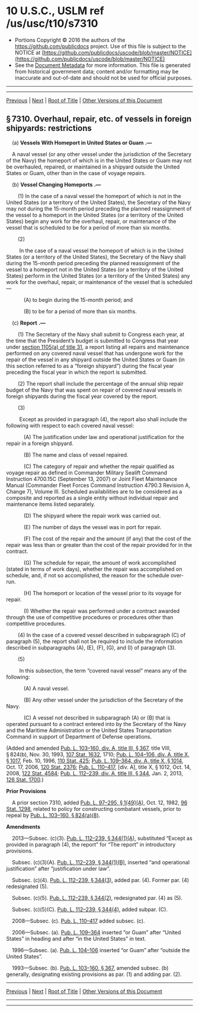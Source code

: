---
---

# 10 U.S.C., USLM ref /us/usc/t10/s7310

* Portions Copyright © 2016 the authors of the https://github.com/publicdocs project.
  Use of this file is subject to the NOTICE at [https://github.com/publicdocs/uscode/blob/master/NOTICE](https://github.com/publicdocs/uscode/blob/master/NOTICE)
* See the [Document Metadata](././../../../../../..//README.md) for more information.
  This file is generated from historical government data; content and/or formatting may be inaccurate and out-of-date and should not be used for official purposes.

----------
----------

[Previous](./../../../../../..//us/usc/t10/stC/ptIV/ch633/m__us_usc_t10_s7309.md) | [Next](./../../../../../..//us/usc/t10/stC/ptIV/ch633/m__us_usc_t10_s7311.md) | [Root of Title](./../../../../../../) | [Other Versions of this Document](https://publicdocs.github.io/go/links?ns=uslm&ref=%2Fus%2Fusc%2Ft10%2Fs7310)

## § 7310. Overhaul, repair, etc. of vessels in foreign shipyards: restrictions

    (a)  __Vessels With Homeport in United States or Guam__  __.—__ 

    A naval vessel (or any other vessel under the jurisdiction of the Secretary of the Navy) the homeport of which is in the United States or Guam may not be overhauled, repaired, or maintained in a shipyard outside the United States or Guam, other than in the case of voyage repairs.

    (b)  __Vessel Changing Homeports__  __.—__ 

        (1) In the case of a naval vessel the homeport of which is not in the United States (or a territory of the United States), the Secretary of the Navy may not during the 15-month period preceding the planned reassignment of the vessel to a homeport in the United States (or a territory of the United States) begin any work for the overhaul, repair, or maintenance of the vessel that is scheduled to be for a period of more than six months.

        (2)

         In the case of a naval vessel the homeport of which is in the United States (or a territory of the United States), the Secretary of the Navy shall during the 15-month period preceding the planned reassignment of the vessel to a homeport not in the United States (or a territory of the United States) perform in the United States (or a territory of the United States) any work for the overhaul, repair, or maintenance of the vessel that is scheduled—

            (A) to begin during the 15-month period; and

            (B) to be for a period of more than six months.

    (c)  __Report__  __.—__ 

        (1) The Secretary of the Navy shall submit to Congress each year, at the time that the President’s budget is submitted to Congress that year under [section 1105(a) of title 31][/us/usc/t31/s1105/a], a report listing all repairs and maintenance performed on any covered naval vessel that has undergone work for the repair of the vessel in any shipyard outside the United States or Guam (in this section referred to as a “foreign shipyard”) during the fiscal year preceding the fiscal year in which the report is submitted.

        (2) The report shall include the percentage of the annual ship repair budget of the Navy that was spent on repair of covered naval vessels in foreign shipyards during the fiscal year covered by the report.

        (3)

         Except as provided in paragraph (4), the report also shall include the following with respect to each covered naval vessel:

            (A) The justification under law and operational justification for the repair in a foreign shipyard.

            (B) The name and class of vessel repaired.

            (C) The category of repair and whether the repair qualified as voyage repair as defined in Commander Military Sealift Command Instruction 4700.15C (September 13, 2007) or Joint Fleet Maintenance Manual (Commander Fleet Forces Command Instruction 4790.3 Revision A, Change 7), Volume III. Scheduled availabilities are to be considered as a composite and reported as a single entity without individual repair and maintenance items listed separately.

            (D) The shipyard where the repair work was carried out.

            (E) The number of days the vessel was in port for repair.

            (F) The cost of the repair and the amount (if any) that the cost of the repair was less than or greater than the cost of the repair provided for in the contract.

            (G) The schedule for repair, the amount of work accomplished (stated in terms of work days), whether the repair was accomplished on schedule, and, if not so accomplished, the reason for the schedule over-run.

            (H) The homeport or location of the vessel prior to its voyage for repair.

            (I) Whether the repair was performed under a contract awarded through the use of competitive procedures or procedures other than competitive procedures.

        (4) In the case of a covered vessel described in subparagraph (C) of paragraph (5), the report shall not be required to include the information described in subparagraphs (A), (E), (F), (G), and (I) of paragraph (3).

        (5)

         In this subsection, the term “covered naval vessel” means any of the following:

            (A) A naval vessel.

            (B) Any other vessel under the jurisdiction of the Secretary of the Navy.

            (C) A vessel not described in subparagraph (A) or (B) that is operated pursuant to a contract entered into by the Secretary of the Navy and the Maritime Administration or the United States Transportation Command in support of Department of Defense operations.

(Added and amended [Pub. L. 103–160, div. A, title III, § 367][/us/pl/103/160/s367], title VIII, § 824(b), Nov. 30, 1993, [107 Stat. 1632][/us/stat/107/1632], 1710; [Pub. L. 104–106, div. A, title X, § 1017][/us/pl/104/106/s1017], Feb. 10, 1996, [110 Stat. 425][/us/stat/110/425]; [Pub. L. 109–364, div. A, title X, § 1014][/us/pl/109/364/s1014], Oct. 17, 2006, [120 Stat. 2376][/us/stat/120/2376]; [Pub. L. 110–417][/us/pl/110/417], \[div. A\], title X, § 1012, Oct. 14, 2008, [122 Stat. 4584][/us/stat/122/4584]; [Pub. L. 112–239, div. A, title III, § 344][/us/pl/112/239/s344], Jan. 2, 2013, [126 Stat. 1700][/us/stat/126/1700].)

 __Prior Provisions__ 

    A prior section 7310, added [Pub. L. 97–295, § 1(49)(A)][/us/pl/97/295/s1/49/A], Oct. 12, 1982, [96 Stat. 1298][/us/stat/96/1298], related to policy for constructing combatant vessels, prior to repeal by [Pub. L. 103–160, § 824(a)(8)][/us/pl/103/160/s824/a/8].

 __Amendments__ 

    2013—Subsec. (c)(3). [Pub. L. 112–239, § 344(1)(A)][/us/pl/112/239/s344/1/A], substituted “Except as provided in paragraph (4), the report” for “The report” in introductory provisions.

    Subsec. (c)(3)(A). [Pub. L. 112–239, § 344(1)(B)][/us/pl/112/239/s344/1/B], inserted “and operational justification” after “justification under law”.

    Subsec. (c)(4). [Pub. L. 112–239, § 344(3)][/us/pl/112/239/s344/3], added par. (4). Former par. (4) redesignated (5).

    Subsec. (c)(5). [Pub. L. 112–239, § 344(2)][/us/pl/112/239/s344/2], redesignated par. (4) as (5).

    Subsec. (c)(5)(C). [Pub. L. 112–239, § 344(4)][/us/pl/112/239/s344/4], added subpar. (C).

    2008—Subsec. (c). [Pub. L. 110–417][/us/pl/110/417] added subsec. (c).

    2006—Subsec. (a). [Pub. L. 109–364][/us/pl/109/364] inserted “or Guam” after “United States” in heading and after “in the United States” in text.

    1996—Subsec. (a). [Pub. L. 104–106][/us/pl/104/106] inserted “or Guam” after “outside the United States”.

    1993—Subsec. (b). [Pub. L. 103–160, § 367][/us/pl/103/160/s367], amended subsec. (b) generally, designating existing provisions as par. (1) and adding par. (2).

----------

[Previous](./../../../../../..//us/usc/t10/stC/ptIV/ch633/m__us_usc_t10_s7309.md) | [Next](./../../../../../..//us/usc/t10/stC/ptIV/ch633/m__us_usc_t10_s7311.md) | [Root of Title](./../../../../../../) | [Other Versions of this Document](https://publicdocs.github.io/go/links?ns=uslm&ref=%2Fus%2Fusc%2Ft10%2Fs7310)

----------
----------

[/us/usc/t31/s1105/a]: https://publicdocs.github.io/go/links?ns=uslm&ref=%2Fus%2Fusc%2Ft31%2Fs1105%2Fa
[/us/pl/103/160/s367]: https://publicdocs.github.io/go/links?ns=uslm&ref=%2Fus%2Fpl%2F103%2F160%2Fs367
[/us/stat/107/1632]: https://publicdocs.github.io/go/links?ns=uslm&ref=%2Fus%2Fstat%2F107%2F1632
[/us/pl/104/106/s1017]: https://publicdocs.github.io/go/links?ns=uslm&ref=%2Fus%2Fpl%2F104%2F106%2Fs1017
[/us/stat/110/425]: https://publicdocs.github.io/go/links?ns=uslm&ref=%2Fus%2Fstat%2F110%2F425
[/us/pl/109/364/s1014]: https://publicdocs.github.io/go/links?ns=uslm&ref=%2Fus%2Fpl%2F109%2F364%2Fs1014
[/us/stat/120/2376]: https://publicdocs.github.io/go/links?ns=uslm&ref=%2Fus%2Fstat%2F120%2F2376
[/us/pl/110/417]: https://publicdocs.github.io/go/links?ns=uslm&ref=%2Fus%2Fpl%2F110%2F417
[/us/stat/122/4584]: https://publicdocs.github.io/go/links?ns=uslm&ref=%2Fus%2Fstat%2F122%2F4584
[/us/pl/112/239/s344]: https://publicdocs.github.io/go/links?ns=uslm&ref=%2Fus%2Fpl%2F112%2F239%2Fs344
[/us/stat/126/1700]: https://publicdocs.github.io/go/links?ns=uslm&ref=%2Fus%2Fstat%2F126%2F1700
[/us/pl/97/295/s1/49/A]: https://publicdocs.github.io/go/links?ns=uslm&ref=%2Fus%2Fpl%2F97%2F295%2Fs1%2F49%2FA
[/us/stat/96/1298]: https://publicdocs.github.io/go/links?ns=uslm&ref=%2Fus%2Fstat%2F96%2F1298
[/us/pl/103/160/s824/a/8]: https://publicdocs.github.io/go/links?ns=uslm&ref=%2Fus%2Fpl%2F103%2F160%2Fs824%2Fa%2F8
[/us/pl/112/239/s344/1/A]: https://publicdocs.github.io/go/links?ns=uslm&ref=%2Fus%2Fpl%2F112%2F239%2Fs344%2F1%2FA
[/us/pl/112/239/s344/1/B]: https://publicdocs.github.io/go/links?ns=uslm&ref=%2Fus%2Fpl%2F112%2F239%2Fs344%2F1%2FB
[/us/pl/112/239/s344/3]: https://publicdocs.github.io/go/links?ns=uslm&ref=%2Fus%2Fpl%2F112%2F239%2Fs344%2F3
[/us/pl/112/239/s344/2]: https://publicdocs.github.io/go/links?ns=uslm&ref=%2Fus%2Fpl%2F112%2F239%2Fs344%2F2
[/us/pl/112/239/s344/4]: https://publicdocs.github.io/go/links?ns=uslm&ref=%2Fus%2Fpl%2F112%2F239%2Fs344%2F4
[/us/pl/110/417]: https://publicdocs.github.io/go/links?ns=uslm&ref=%2Fus%2Fpl%2F110%2F417
[/us/pl/109/364]: https://publicdocs.github.io/go/links?ns=uslm&ref=%2Fus%2Fpl%2F109%2F364
[/us/pl/104/106]: https://publicdocs.github.io/go/links?ns=uslm&ref=%2Fus%2Fpl%2F104%2F106
[/us/pl/103/160/s367]: https://publicdocs.github.io/go/links?ns=uslm&ref=%2Fus%2Fpl%2F103%2F160%2Fs367


